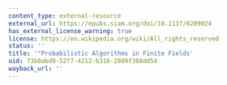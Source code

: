 ```yaml
---
content_type: external-resource
external_url: https://epubs.siam.org/doi/10.1137/0209024
has_external_license_warning: true
license: https://en.wikipedia.org/wiki/All_rights_reserved
status: ''
title: '"Probabilistic Algorithms in Finite Fields'
uid: 73b0abd0-52f7-4212-b316-2809f388dd54
wayback_url: ''
---
```

